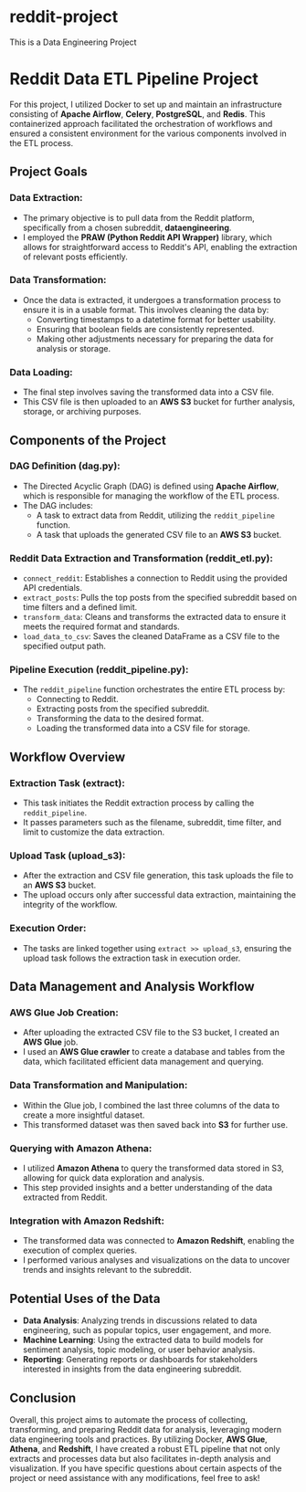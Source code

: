 # reddit-project
This is a Data Engineering Project

# Reddit Data ETL Pipeline Project

For this project, I utilized Docker to set up and maintain an infrastructure consisting of **Apache Airflow**, **Celery**, **PostgreSQL**, and **Redis**. This containerized approach facilitated the orchestration of workflows and ensured a consistent environment for the various components involved in the ETL process.

## Project Goals

### Data Extraction:
- The primary objective is to pull data from the Reddit platform, specifically from a chosen subreddit, **dataengineering**.
- I employed the **PRAW (Python Reddit API Wrapper)** library, which allows for straightforward access to Reddit's API, enabling the extraction of relevant posts efficiently.

### Data Transformation:
- Once the data is extracted, it undergoes a transformation process to ensure it is in a usable format. This involves cleaning the data by:
  - Converting timestamps to a datetime format for better usability.
  - Ensuring that boolean fields are consistently represented.
  - Making other adjustments necessary for preparing the data for analysis or storage.

### Data Loading:
- The final step involves saving the transformed data into a CSV file.
- This CSV file is then uploaded to an **AWS S3** bucket for further analysis, storage, or archiving purposes.

## Components of the Project

### DAG Definition (dag.py):
- The Directed Acyclic Graph (DAG) is defined using **Apache Airflow**, which is responsible for managing the workflow of the ETL process.
- The DAG includes:
  - A task to extract data from Reddit, utilizing the `reddit_pipeline` function.
  - A task that uploads the generated CSV file to an **AWS S3** bucket.

### Reddit Data Extraction and Transformation (reddit_etl.py):
- `connect_reddit`: Establishes a connection to Reddit using the provided API credentials.
- `extract_posts`: Pulls the top posts from the specified subreddit based on time filters and a defined limit.
- `transform_data`: Cleans and transforms the extracted data to ensure it meets the required format and standards.
- `load_data_to_csv`: Saves the cleaned DataFrame as a CSV file to the specified output path.

### Pipeline Execution (reddit_pipeline.py):
- The `reddit_pipeline` function orchestrates the entire ETL process by:
  - Connecting to Reddit.
  - Extracting posts from the specified subreddit.
  - Transforming the data to the desired format.
  - Loading the transformed data into a CSV file for storage.

## Workflow Overview

### Extraction Task (extract):
- This task initiates the Reddit extraction process by calling the `reddit_pipeline`.
- It passes parameters such as the filename, subreddit, time filter, and limit to customize the data extraction.

### Upload Task (upload_s3):
- After the extraction and CSV file generation, this task uploads the file to an **AWS S3** bucket.
- The upload occurs only after successful data extraction, maintaining the integrity of the workflow.

### Execution Order:
- The tasks are linked together using `extract >> upload_s3`, ensuring the upload task follows the extraction task in execution order.

## Data Management and Analysis Workflow

### AWS Glue Job Creation:
- After uploading the extracted CSV file to the S3 bucket, I created an **AWS Glue** job.
- I used an **AWS Glue crawler** to create a database and tables from the data, which facilitated efficient data management and querying.

### Data Transformation and Manipulation:
- Within the Glue job, I combined the last three columns of the data to create a more insightful dataset.
- This transformed dataset was then saved back into **S3** for further use.

### Querying with Amazon Athena:
- I utilized **Amazon Athena** to query the transformed data stored in S3, allowing for quick data exploration and analysis.
- This step provided insights and a better understanding of the data extracted from Reddit.

### Integration with Amazon Redshift:
- The transformed data was connected to **Amazon Redshift**, enabling the execution of complex queries.
- I performed various analyses and visualizations on the data to uncover trends and insights relevant to the subreddit.

## Potential Uses of the Data
- **Data Analysis**: Analyzing trends in discussions related to data engineering, such as popular topics, user engagement, and more.
- **Machine Learning**: Using the extracted data to build models for sentiment analysis, topic modeling, or user behavior analysis.
- **Reporting**: Generating reports or dashboards for stakeholders interested in insights from the data engineering subreddit.

## Conclusion
Overall, this project aims to automate the process of collecting, transforming, and preparing Reddit data for analysis, leveraging modern data engineering tools and practices. By utilizing Docker, **AWS Glue**, **Athena**, and **Redshift**, I have created a robust ETL pipeline that not only extracts and processes data but also facilitates in-depth analysis and visualization. If you have specific questions about certain aspects of the project or need assistance with any modifications, feel free to ask!


